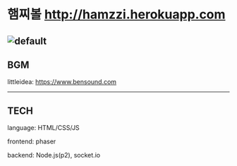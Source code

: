 # 햄찌볼 http://hamzzi.herokuapp.com
![default](https://user-images.githubusercontent.com/36301491/48978208-45925980-f0eb-11e8-9046-2ff87479a250.PNG)
---
## BGM
littleidea: https://www.bensound.com

---
## TECH
language: HTML/CSS/JS

frontend: phaser

backend: Node.js(p2), socket.io